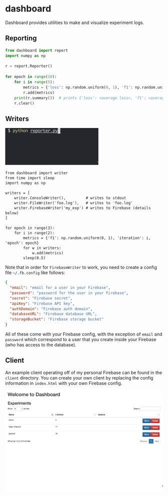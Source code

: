 # dashboard

Dashboard provides utilities to make and visualize experiment logs.


## Reporting

```python
from dashboard import report
import numpy as np

r = report.Reporter()

for epoch in range(10):
    for i in range(5):
        metrics = {'loss': np.random.uniform(0, 1), 'f1': np.random.uniform(0, 1)}
        r.add(metrics)
    print(r.summary())  # prints {'loss': <average loss>, 'f1': <average f1>}
    r.clear()
```


## Writers

![Console writer](/screenshot/console.gif)

```
from dashboard import writer
from time import sleep
import numpy as np

writers = [
    writer.ConsoleWriter(),         # writes to stdout
    writer.FileWriter('foo.log'),   # writes to 'foo.log'
    writer.FirebaseWriter('my_exp') # writes to Firebase (details below)
]

for epoch in range(3):
    for i in range(2):
        metrics = {'f1': np.random.uniform(0, 1), 'iteration': i, 'epoch': epoch}
        for w in writers:
            w.add(metrics)
        sleep(0.5)
```

Note that in order for `FirebaseWriter` to work, you need to create a config file `~/.fb.config` like follows:

```json
{
  "email": "email for a user in your Firebase",
  "password": "password for the user in your Firebase",
  "secret": "Firebase secret",
  "apiKey": "Firebase API key",
  "authDomain": "Firebase auth domain",
  "databaseURL": "Firebase database URL",
  "storageBucket": "Firebase storage bucket"
}
```

All of these come with your Firebase config, with the exception of `email` and `password` which correspond to a user that you create inside your Firebase (who has access to the database).


## Client

An example client operating off of my personal Firebase can be found in the `client` directory.
You can create your own client by replacing the config information in `index.html` with your own Firebase config.

![Dashboard client](/screenshot/client.gif)
